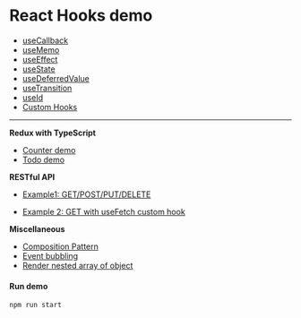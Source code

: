 # React Hooks demo

- [useCallback](./README-useCallback.md)
- [useMemo](./README-useMemo.md)
- [useEffect](./README-useEffect.md)
- [useState](./README-useState.md)
- [useDeferredValue](./README-useDeferredValue.md)
- [useTransition](./README-useTransition.md)
- [useId](./README-useId.md)
- [Custom Hooks](./README-customHooks.md)

<hr />

**Redux with TypeScript**

- [Counter demo](./README-redux.md#example-1---counter)
- [Todo demo](./README-redux.md#example-2---todo)

**RESTful API**

- [Example1: GET/POST/PUT/DELETE](https://github.com/hirokoymj/react-hooks-demo/blob/main/README-RESTful.md#example-1---getpostdeleteput)

- [Example 2: GET with useFetch custom hook](https://github.com/hirokoymj/react-hooks-demo/blob/main/README-RESTful.md#example-2---get-with-usefetch-hook)

**Miscellaneous**

- [Composition Pattern](./README-misc.md#composition-pattern)
- [Event bubbling](./README-misc.md#event-bubbling)
- [Render nested array of object](./README_nested.md)

#### Run demo

```js
npm run start
```
